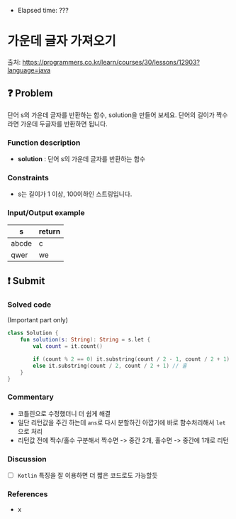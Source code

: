 - Elapsed time: ???

# 가운데 글자 가져오기
출처: https://programmers.co.kr/learn/courses/30/lessons/12903?language=java

## :question: Problem
단어 s의 가운데 글자를 반환하는 함수, solution을 만들어 보세요. 단어의 길이가 짝수라면 가운데 두글자를 반환하면 됩니다.

### Function description
- __solution__ : 단어 s의 가운데 글자를 반환하는 함수

### Constraints
- s는 길이가 1 이상, 100이하인 스트링입니다.

### Input/Output example
| s     | return |
| ----- | ------ |
| abcde | c      |
| qwer  | we     |

## :exclamation: Submit
### Solved code
(Important part only)
``` kotlin
class Solution {
    fun solution(s: String): String = s.let {
        val count = it.count()

        if (count % 2 == 0) it.substring(count / 2 - 1, count / 2 + 1) // 짝
        else it.substring(count / 2, count / 2 + 1) // 홀
    }
}
```

### Commentary
- 코틀린으로 수정했더니 더 쉽게 해결
- 일단 리턴값을 주긴 하는데 `ans`로 다시 분할하긴 아깝기에 바로 함수처리해서 `let`으로 처리
- 리턴값 전에 짝수/홀수 구분해서 짝수면 -> 중간 2개, 홀수면 -> 중간에 1개로 리턴

### Discussion
- [ ] `Kotlin` 특징을 잘 이용하면 더 짧은 코드로도 가능할듯

### References
- x